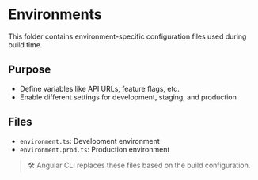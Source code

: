 # Environments

This folder contains environment-specific configuration files used during build time.

## Purpose
- Define variables like API URLs, feature flags, etc.
- Enable different settings for development, staging, and production

## Files
- `environment.ts`: Development environment
- `environment.prod.ts`: Production environment

> 🛠️ Angular CLI replaces these files based on the build configuration.
